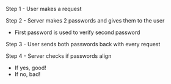 Step 1 - User makes a request

Step 2 - Server makes 2 passwords and gives them to the user

- First password is used to verify second password

Step 3 - User sends both passwords back with every request

Step 4 - Server checks if passwords align

- If yes, good!
- If no, bad!
